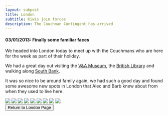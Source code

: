 ```yaml
---
layout: subpost
title: London
subtitle: Kiwis join forces
description: The Couchman Contingent has arrived
---
```


<h4>03/01/2013: Finally some familiar faces</h4>

We headed into London today to meet up with the Couchmans who are here for the week as part of their holiday.

We had a great day out visiting the <a target="_blank" href="https://www.vam.ac.uk/">V&A Museum</a>, 
the <a target="_blank" href="https://www.bl.uk/">British Library</a> and walking along <a target="_blank" href="https://southbanklondon.com/index">South Bank</a>. 

It was so nice to be around family again, we had such a good day and found some awesome new spots in London that Alec and Barb knew about from when they used to live here. 

<img src="https://lh3.googleusercontent.com/_ct2XXpvkhC2TkFgeJYrnpnujCIdk2z4nKOUd4voHcN0irUinvtLA3e78TxaUa8A1PPCj2AP_X0Z4Xa1xZQ_CqxNePsyZNUHsfqF6E9UVOfCCVBn0pvQtVYh5EyEXZ-2nBBCGNSmn4Y=w2400" class="image1">
<img src="https://lh3.googleusercontent.com/qznDWogQmpgySsl2lXIm7nKy5UEZsr_3buvCRkLQuOmpDa2TyGXqISPON56dK3_QLxwkrEduhsVU0ahKiwz-VBqpoTwMnLO-tT4-COcy5_msS1KTcdHKe3vXFouB8yt4aO7rj4FsmJ8=w2400" class="image1">
<img src="https://lh3.googleusercontent.com/k1-CSEwe6MmmKqaO3DeriOjo3a63xE3BD8W-eK4BmZ_7yNIb_DIOQpS4DE1ylgx3KZeEwSdoy4PIV-Ct-RlgqO3zm-yMGOGZO79t4qI7H1jxQlAAW_jMpOEBDvCpyFVFQ5r8djJPYjc=w2400" class="image1">
<img src="https://lh3.googleusercontent.com/3YeKFb9k4GoOfcTHzDBks0ysZsfGKjnn6DjRjZW_vGdVH5dhdZLwjVvMmvPbfjWnQWqVsrq27tp8RBwtNZnmR0SI6457sJa9CQekn7IRQfaHfdSb7VS5wS_dRO9M4o9XBiYTdLWoc0I=w2400" class="image1">
<img src="https://lh3.googleusercontent.com/V8N_ObofKAVH7iTIKbUKRcwEGo7Hfg3WRCzUUMA5QJIlRroRCtCY2EhFewkVY-nQVm7RAQOz1TQDvcEATSfdQzuWe0e2YSSwyIxm07oqIiO0b_JL860MLhEbvnwRBcWeQYK9Nnrlrg4=w2400" class="image1">
<img src="https://lh3.googleusercontent.com/Wl4SQ3osOnE3DnYkgWleYf-i0f1onBUsAYTTNfwhtEnhkPko4PyNsy0Fe5XDRW_jd_0i1v5qil1LGfnAwwgvU3tmsOE2oxUnGjyc4tPN1vBX6tyRODOQWEXB_pwkBREteSExw8xI3hY=w2400" class="image1">
<img src="https://lh3.googleusercontent.com/upYaL1kPtN4zF3P646b9ytQdTIAxdwE6W69avxsnqVroGbVmkLx7EfspcB6n2BzffalOvDYiJx-sMxAIu3m5Gz3sCKVtx-QgDZ4857mFJvHUkob_mjQty_SgUuRoU88D49tEmNjlFl8=w2400" class="image1">
<img src="https://lh3.googleusercontent.com/g_SIVOm7uCDGXp8citMEifigzMRXKQcpffW_Tcn_vTGs6joaGuHdex9DvqfOrRqcuPeISYti1vp70Kl8K_WaG8bIym5LzniOkKxDOO0CODN1BXu2czRImG_w15nQijOePQfO-_dDiKY=w2400" class="image1">
<img src="https://lh3.googleusercontent.com/osfoxPVVsAXUzudWQrcK24Cidnb9rSGl7dLLqJ71xUjBW_U5Pes-D5BGKkNnAEd_zrm73wBEeLJjhYPBQ3H_LQjSWgTBbRxXmPV90lbj9_5e3asx2GrHsOvX16gZWLcSOM6NV3uzJRo=w2400" class="image1">

<div class="wrapper">
  <input type="button" class="button" value="Return to London Page" onclick="self.close()">
</div>

